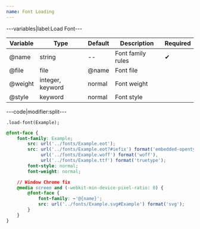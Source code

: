 ```yaml
---
name: Font Loading
---
```


---variables|label:Load Font---

| Variable | Type | Default | Description | Required |
| -- | -- | -- | -- | -- |
| @name | string | -- | Font family rules | ✔ |
| @file | file | @name | Font file ||
| @weight | integer, keyword | normal | Font weight ||
| @style | keyword | normal | Font style ||

---code|modifier:split---

```less
.load-font(Example);
```

```css
@font-face {
	font-family: Example;
		src: url('../fonts/Example.eot');
		src: url('../fonts/Example.eot?#iefix') format('embedded-opentype'),
			 url('../fonts/Example.woff') format('woff'),
			 url('../fonts/Example.ttf') format('truetype');
		font-style: normal;
		font-weight: normal;

	// Window Chrome fix
	@media screen and (-webkit-min-device-pixel-ratio: 0) {
		@font-face {
			font-family: ~'@{name}';
			src: url('../fonts/Example.svg#Example') format('svg');
		}
	}
}
```